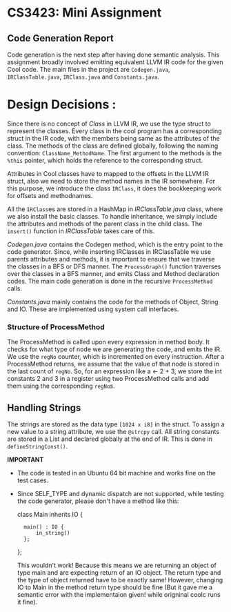 CS3423: Mini Assignment
=================

Code Generation Report
-------------------------

Code generation is the next step after having done semantic analysis. This assignment broadly involved emitting equivalent LLVM IR code for the given Cool code. The main files in the project are `Codegen.java`, `IRClassTable.java`, `IRClass.java` and `Constants.java`.


Design Decisions :
==================

Since there is no concept of *Class* in LLVM IR, we use the type struct to represent the classes. Every class in the cool program has a corresponding struct in the IR code, with the members being same as the attributes of the class. The methods of the class are defined globally, following the naming convention: `ClassName_MethodName`. The first argument to the methods is the `%this` pointer, which holds the reference to the corresponding struct.

Attributes in Cool classes have to mapped to the offsets in the LLVM IR struct, also we need to store the method names in the IR somewhere. For this purpose, we introduce the class `IRClass`, it does the bookkeeping work for offsets and methodnames. 

All the `IRClass`es are stored in a HashMap in *IRClassTable.java* class, where we also install the basic classes. To handle inheritance, we simply include the attributes and methods of the parent class in the child class. The `insert()` function in *IRClassTable* takes care of this.

*Codegen.java* contains the Codegen method, which is the entry point to the code generator. Since, while inserting IRClasses in IRClassTable we use parents attributes and methods, it is important to ensure that we traverse the classes in a BFS or DFS manner. The `ProcessGraph()` function traverses over the classes in a BFS manner, and emits Class and Method declaration codes. The main code generation is done in the recursive `ProcessMethod` calls. 

*Constants.java* mainly contains the code for the methods of Object, String and IO. These are implemented using system call interfaces.


### Structure of ProcessMethod

The ProcessMethod is called upon every expression in method body. It checks for what type of node we are generating the code, and emits the IR. We use the `regNo` counter, which is incremented on every instruction. After a ProcessMethod returns, we assume that the value of that node is stored in the last count of `regNo`. So, for an expression like a <- 2 + 3, we store the int constants 2 and 3 in a register using two ProcessMethod calls and add them using the corresponding `regNo`s.

## Handling Strings

The strings are stored as the data type `[1024 x i8]` in the struct. To assign a new value to a string attribute, we use the `@strcpy` call. All string constants are stored in a List and declared globally at the end of IR. This is done in `defineStringConst()`.


**IMPORTANT**

- The code is tested in an Ubuntu 64 bit machine and works fine on the test cases.
- Since SELF_TYPE and dynamic dispatch are not supported, while testing the code generator, please don't have a method like this:

	class Main inherits IO {
		
		main() : IO {
			in_string()
		};
	};

    This wouldn't work! Because this means we are returning an object of type main and are expecting return of an IO object. The return type and the type of object returned have to be exactly same! However, changing IO to Main in the method return type should be fine (But it gave me a semantic error with the implementaion given! while origninal coolc runs it fine).

